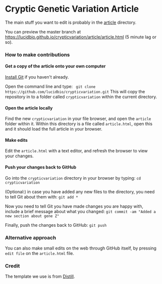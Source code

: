 # Cryptic Genetic Variation Article

The main stuff you want to edit is probably in the [article](article) directory.

You can preview the master branch at https://lucidbio.github.io/crypticvariation/article/article.html (5 minute lag or so).

### How to make contributions

#### Get a copy of the article onto your own computer
[Install Git](https://git-scm.com/downloads) if you haven't already.

Open the command line and type:
` git clone https://github.com/lucidbio/crypticvariation.git`
This will copy the repository in to a folder called `crypticvariation` within the current directory.

#### Open the article locally
Find the new `crypticvariation` in your file browser, and open the `article` folder within it. Within this directory is a file called `article.html`, open this and it should load the full article in your browser.

#### Make edits
Edit the `article.html` with a text editor, and refresh the browser to view your changes.

#### Push your changes back to GitHub
Go into the `crypticvariation` directory in your browser by typing:
`cd crypticvariation`

(Optional:) in case you have added any new files to the directory, you need to tell Git about them with:
`git add *`

Now you need to tell Git you have made changes you are happy with, include a brief message about what you changed:
`git commit -am "Added a new section about gene Z"`

Finally, push the changes back to GitHub:
`git push`

### Alternative approach

You can also make small edits on the web through GitHub itself, by pressing `edit file` on the `article.html` file.

### Credit

The template we use is from [Distill](http://distill.pub).
